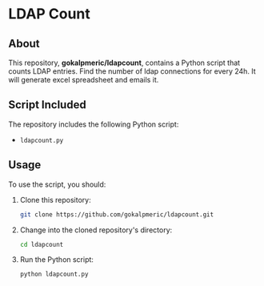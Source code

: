 # LDAP Count

## About
This repository, **gokalpmeric/ldapcount**, contains a Python script that counts LDAP entries. Find the number of ldap connections for every 24h. It will generate excel spreadsheet and emails it.

## Script Included

The repository includes the following Python script:

- `ldapcount.py`

## Usage

To use the script, you should:

1. Clone this repository:

    ```bash
    git clone https://github.com/gokalpmeric/ldapcount.git
    ```

2. Change into the cloned repository's directory:

    ```bash
    cd ldapcount
    ```

3. Run the Python script:

    ```bash
    python ldapcount.py
    ```


